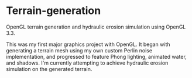 # Terrain-generation
OpenGL terrain generation and hydraulic erosion simulation using OpenGL 3.3.

This was my first major graphics project with OpenGL. It began with generating a terrain mesh using my own custom Perlin noise implementation, and progressed to feature Phong lighting, animated water, and shadows. I'm currently attempting to achieve hydraulic erosion simulation on the generated terrain.
